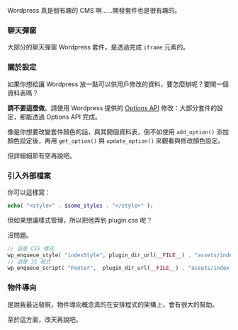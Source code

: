 Wordpress 真是個有趣的 CMS 啊......開發套件也是很有趣的。

### 聊天彈窗

大部分的聊天彈窗 Wordpress 套件，是透過完成 `iframe` 元素的。

### 關於設定

如果你想給讓 Wordpress 放一點可以供用戶修改的資料，要怎麼辦呢？要開一個資料表嗎？

**請不要這麼做**。請使用 Wordpress 提供的 [Options API](https://codex.wordpress.org/Options_API) 修改：大部分套件的設定，都能透過 Options API 完成。

像是你想要改變套件顏色的話，與其開個資料表，倒不如使用 `add_option()` 添加顏色設定後，再用 `get_option()` 與 `update_option()` 來觀看與修改顏色設定。

但詳細細節有空再說吧。

### 引入外部檔案

你可以這樣寫：

```php
echo( "<style>" . $some_styles . "</style>" );
```

但如果想讓樣式管理，所以把他弄到 plugin.css 呢？

沒問題。

```php
// 這是 CSS 樣式
wp_enqueue_style( "indexStyle", plugin_dir_url(__FILE__) . "assets/index.css" );
// 這是 JS 程式
wp_enqueue_script( "Footer",  plugin_dir_url(__FILE__) . "assets/index.js" );
```

### 物件導向

是說我最近發現，物件導向概念真的在安排程式的架構上，會有很大的幫助。

至於這方面，改天再說吧。
